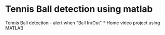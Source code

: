 # Tennis Ball detection using matlab
Tennis Ball detection - alert when "Ball In/Out"      * Home video project using MATLAB
